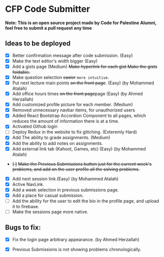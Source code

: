 # CFP Code Submitter
**Note: This is an open source project made by Code for Palestine Alumni, feel free to submit a pull request any time**  

## Ideas to be deployed
- [x] Better confirmation message after code submission. (Easy)
- [x] Make the text editor's width bigger (Easy)
- [x] Add a gists page (Medium)
    ~~Make hyperlink for each gist Make the gists foldable.~~
- [x] Make question selection ~~easier~~ `more intuitive`.
- [x] Put next lecture main points ~~on the front page~~. (Easy) (by Mohammed Atalah)
- [x] Add office hours times ~~on the front page~~page (Easy) (by Ahmed Herzallah) 
- [x] Add customized profile picture for each member. (Medium)
- [x] Removed unnecessary navbar items, for unauthorized users 
- [x] Added React Bootstrap Accordion Component to all pages, which reduces the amount of information there is at a time.
- [x] Activated Github login
- [ ] Deploy Redux in the website to fix glitching. (Exteremly Hard)
- [x] Add The ability to grade assignments. (Medium)
- [x] Add the ability to add notes on assignments. 
- [x] Add external link tab (Kahoot, Games, etc) (Easy) (by Mohammed Atalah)
- ~~[ ]~~ ~~Make the Previous Submissions button just for the current week's problems, and add on the user profile all the solving problems.~~
- [x] Add next session link.(Easy) (by Mohammed Atalah)
- [x] Active NavLink.
- [x] Add a week selection in previous submissions page.
- [x] Add a place for casual submission. 
- [ ] Add the ability for the user to edit the bio in the profile page, and upload it to firebase.
- [ ] Make the sessions page more native. 
## Bugs to fix:
- [x] Fix the login page arbitrary appearance. (by Ahmed Herzallah)
- [x] Previous Submissions is not showing problems chronologically.


